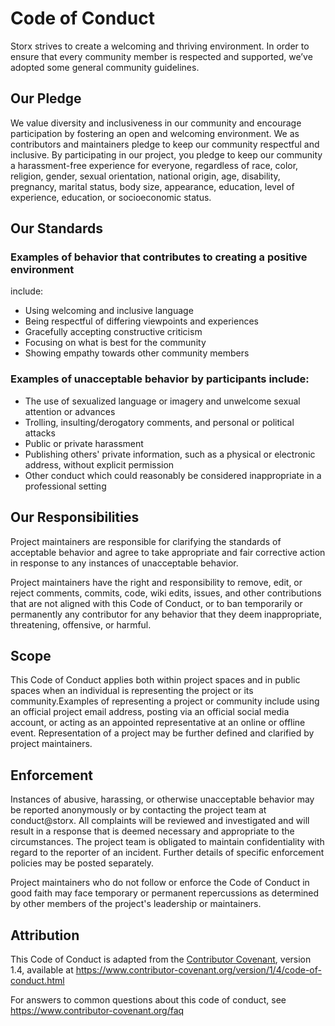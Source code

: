 # Code of Conduct
Storx strives to create a welcoming and thriving environment. In order to ensure that every community member is respected and supported, we’ve adopted some general community guidelines.

## Our Pledge

We value diversity and inclusiveness in our community and encourage participation by fostering an open and welcoming environment. We as contributors and maintainers pledge to keep our community respectful and inclusive. By participating in our project, you pledge to keep our community a harassment-free experience for everyone, regardless of race, color, religion, gender, sexual orientation, national origin, age, disability, pregnancy, marital status, body size, appearance, education, level of experience, education, or socioeconomic status.

## Our Standards

### Examples of behavior that contributes to creating a positive environment
include:

* Using welcoming and inclusive language
* Being respectful of differing viewpoints and experiences
* Gracefully accepting constructive criticism
* Focusing on what is best for the community
* Showing empathy towards other community members

### Examples of unacceptable behavior by participants include:

* The use of sexualized language or imagery and unwelcome sexual attention or
 advances
* Trolling, insulting/derogatory comments, and personal or political attacks
* Public or private harassment
* Publishing others' private information, such as a physical or electronic
 address, without explicit permission
* Other conduct which could reasonably be considered inappropriate in a
 professional setting

## Our Responsibilities

Project maintainers are responsible for clarifying the standards of acceptable behavior and agree to take appropriate and fair corrective action in response to any instances of unacceptable behavior. 

Project maintainers have the right and responsibility to remove, edit, or reject comments, commits, code, wiki edits, issues, and other contributions that are not aligned with this Code of Conduct, or to ban temporarily or permanently any contributor for any behavior that they deem inappropriate, threatening, offensive, or harmful.

## Scope
This Code of Conduct applies both within project spaces and in public spaces when an individual is representing the project or its community.Examples of representing a project or community include using an official project email address, posting via an official social media account, or acting as an appointed representative at an online or offline event. Representation of a project may be further defined and clarified by project maintainers.

## Enforcement

Instances of abusive, harassing, or otherwise unacceptable behavior may be reported anonymously or by contacting the project team at conduct@storx. All complaints will be reviewed and investigated and will result in a response that is deemed necessary and appropriate to the circumstances. The project team is obligated to maintain confidentiality with regard to the reporter of an incident. Further details of specific enforcement policies may be posted separately. 

Project maintainers who do not follow or enforce the Code of Conduct in good faith may face temporary or permanent repercussions as determined by other members of the project's leadership or maintainers.

## Attribution

This Code of Conduct is adapted from the [Contributor Covenant][homepage], version 1.4,
available at https://www.contributor-covenant.org/version/1/4/code-of-conduct.html

[homepage]: https://www.contributor-covenant.org

For answers to common questions about this code of conduct, see
https://www.contributor-covenant.org/faq

